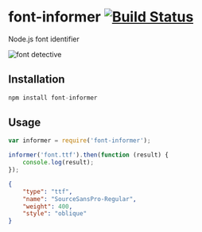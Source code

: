 # font-informer [![Build Status][ci-img]][ci]

Node.js font identifier

[ci-img]:  https://travis-ci.org/andyjansson/font-informer.svg
[ci]:      https://travis-ci.org/andyjansson/font-informer

![font detective](https://raw.github.com/andyjansson/font-informer/master/font-detective.gif)

## Installation

```js
npm install font-informer
```

## Usage 

```js
var informer = require('font-informer');

informer('font.ttf').then(function (result) {
	console.log(result);
});
```

```json
{ 
	"type": "ttf",
	"name": "SourceSansPro-Regular",
	"weight": 400,
	"style": "oblique"
}
```